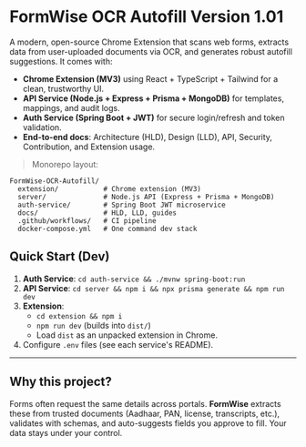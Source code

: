 # FormWise OCR Autofill Version 1.01

A modern, open-source Chrome Extension that scans web forms, extracts data from user-uploaded documents via OCR, and generates robust autofill suggestions. It comes with:
- **Chrome Extension (MV3)** using React + TypeScript + Tailwind for a clean, trustworthy UI.
- **API Service (Node.js + Express + Prisma + MongoDB)** for templates, mappings, and audit logs.
- **Auth Service (Spring Boot + JWT)** for secure login/refresh and token validation.
- **End-to-end docs**: Architecture (HLD), Design (LLD), API, Security, Contribution, and Extension usage.

> Monorepo layout:
```
FormWise-OCR-Autofill/
  extension/           # Chrome extension (MV3)
  server/              # Node.js API (Express + Prisma + MongoDB)
  auth-service/        # Spring Boot JWT microservice
  docs/                # HLD, LLD, guides
  .github/workflows/   # CI pipeline
  docker-compose.yml   # One command dev stack
```

## Quick Start (Dev)
1. **Auth Service**: `cd auth-service && ./mvnw spring-boot:run`
2. **API Service**: `cd server && npm i && npx prisma generate && npm run dev`
3. **Extension**:
   - `cd extension && npm i`
   - `npm run dev` (builds into `dist/`)
   - Load `dist` as an unpacked extension in Chrome.
4. Configure `.env` files (see each service's README).

---

## Why this project?
Forms often request the same details across portals. **FormWise** extracts these from trusted documents (Aadhaar, PAN, license, transcripts, etc.), validates with schemas, and auto-suggests fields you approve to fill. Your data stays under your control.

